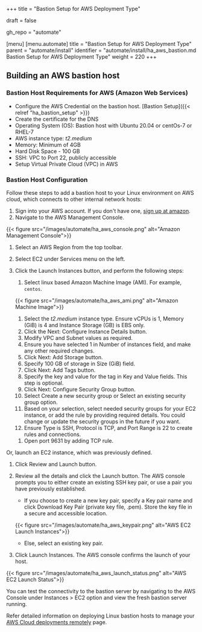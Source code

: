 +++
title = "Bastion Setup for AWS Deployment Type"

draft = false

gh_repo = "automate"

[menu]
  [menu.automate]
    title = "Bastion Setup for AWS Deployment Type"
    parent = "automate/install"
    identifier = "automate/install/ha_aws_bastion.md Bastion Setup for AWS Deployment Type"
    weight = 220
+++

## Building an AWS bastion host

### Bastion Host Requirements for AWS (Amazon Web Services)

- Configure the AWS Credential on the bastion host. [Bastion Setup]({{< relref "ha_bastion_setup" >}})
- Create the certificate for the DNS
- Operating System (OS): Bastion host with Ubuntu 20.04 or centOs-7 or RHEL-7
- AWS instance type: *t2.medium*
- Memory: Minimum of 4GB
- Hard Disk Space - 100 GB
- SSH: VPC to Port 22, publicly accessible
- Setup Virtual Private Cloud (VPC) in AWS

### Bastion Host Configuration

Follow these steps to add a bastion host to your Linux environment on AWS cloud, which connects to other internal network hosts:

1. Sign into your AWS account. If you don't have one, [sign up at amazon](https://aws.amazon.com).
1. Navigate to the AWS Management Console.

{{< figure src="/images/automate/ha_aws_console.png" alt="Amazon Management Console">}}

1. Select an AWS Region from the top toolbar.
1. Select EC2 under Services menu on the left.
1. Click the Launch Instances button, and perform the following steps:
   1. Select linux based Amazon Machine Image (AMI). For example, `centos`.

   {{< figure src="/images/automate/ha_aws_ami.png" alt="Amazon Machine Image">}}

   1. Select the *t2.medium* instance type. Ensure vCPUs is 1, Memory (GiB) is 4 and Instance Storage (GB) is EBS only.
   1. Click the Next: Configure Instance Details button.
   1. Modify VPC and Subnet values as required.
   1. Ensure you have selected 1 in Number of instances field, and make any other required changes.
   1. Click Next: Add Storage button.
   1. Specify 100 GB of storage in Size (GiB) field.
   1. Click Next: Add Tags button.
   1. Specify the key and value for the tag in Key and Value fields. This step is optional.
   1. Click Next: Configure Security Group button.
   1. Select Create a new security group or Select an existing security group option.
   1. Based on your selection, select needed security groups for your EC2 instance, or add the rule by providing required details. You could change or update the security groups in the future if you want.
   1. Ensure Type is SSH, Protocol is TCP, and Port Range is 22 to create rules and connections.
   <!-- u must have private key -->
   1. Open port 9631 by adding TCP rule.

Or, launch an EC2 instance, which was previously defined.

1. Click Review and Launch button.
1. Review all the details and click the Launch button. The AWS console prompts you to either create an existing SSH key pair, or use a pair you have previously established.
   - If you choose to create a new key pair, specify a Key pair name and click Download Key Pair (private key file, .pem). Store the key file in a secure and accessible location.

    {{< figure src="/images/automate/ha_aws_keypair.png" alt="AWS EC2 Launch Instances">}}

   - Else, select an existing key pair.
1. Click Launch Instances. The AWS console confirms the launch of your host.

 {{< figure src="/images/automate/ha_aws_launch_status.png" alt="AWS EC2 Launch Status">}}

You can test the connectivity to the bastion server by navigating to the AWS Console under Instances > EC2 option and view the fresh bastion server running.

Refer detailed information on deploying Linux bastion hosts to manage your [AWS Cloud deployments remotely](https://aws.amazon.com/quickstart/architecture/linux-bastion/) page.
